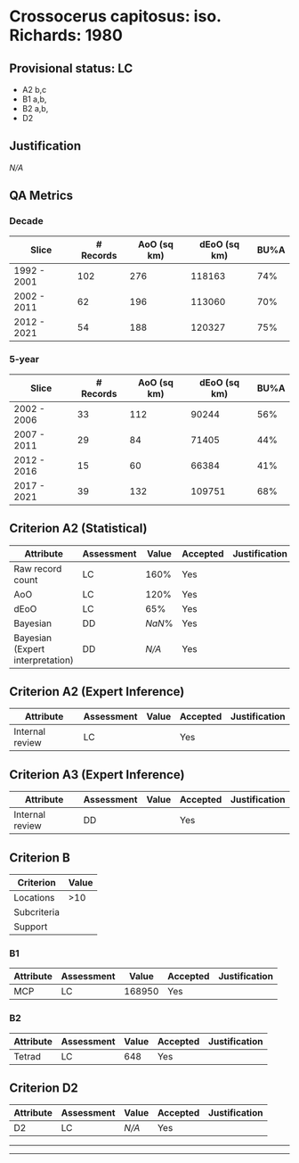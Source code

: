 # Crossocerus capitosus: iso. Richards: 1980
## Provisional status: LC
- A2 b,c
- B1 a,b, 
- B2 a,b, 
- D2

## Justification
*N/A*
## QA Metrics
### Decade
| Slice | # Records | AoO (sq km) | dEoO (sq km) |BU%A |
|---|---|---|---|---|
|1992 - 2001|102|276|118163|74%|
|2002 - 2011|62|196|113060|70%|
|2012 - 2021|54|188|120327|75%|
### 5-year
| Slice | # Records | AoO (sq km) | dEoO (sq km) |BU%A |
|---|---|---|---|---|
|2002 - 2006|33|112|90244|56%|
|2007 - 2011|29|84|71405|44%|
|2012 - 2016|15|60|66384|41%|
|2017 - 2021|39|132|109751|68%|
## Criterion A2 (Statistical)
|Attribute|Assessment|Value|Accepted|Justification
|---|---|---|---|---|
|Raw record count|LC|160%|Yes||
|AoO|LC|120%|Yes||
|dEoO|LC|65%|Yes||
|Bayesian|DD|*NaN*%|Yes||
|Bayesian (Expert interpretation)|DD|*N/A*|Yes||
## Criterion A2 (Expert Inference)
|Attribute|Assessment|Value|Accepted|Justification
|---|---|---|---|---|
|Internal review|LC||Yes||
## Criterion A3 (Expert Inference)
|Attribute|Assessment|Value|Accepted|Justification
|---|---|---|---|---|
|Internal review|DD||Yes||
## Criterion B
|Criterion| Value|
|---|---|
|Locations|>10|
|Subcriteria||
|Support||
### B1
|Attribute|Assessment|Value|Accepted|Justification
|---|---|---|---|---|
|MCP|LC|168950|Yes||
### B2
|Attribute|Assessment|Value|Accepted|Justification
|---|---|---|---|---|
|Tetrad|LC|648|Yes||
## Criterion D2
|Attribute|Assessment|Value|Accepted|Justification
|---|---|---|---|---|
|D2|LC|*N/A*|Yes||
---
 ---
 <br><br>

